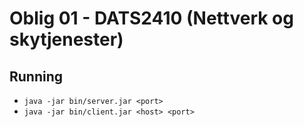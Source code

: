 # Oblig 01 - DATS2410 (Nettverk og skytjenester)


## Running
* `java -jar bin/server.jar <port>`
* `java -jar bin/client.jar <host> <port>`
